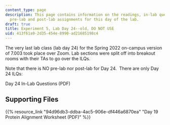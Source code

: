 ```yaml
---
content_type: page
description: This page contains information on the readings, in-lab questions, and
  pre-lab and post-lab assignments for this day of the lab.
draft: true
title: Experiment 5, Lab Day 24--old, DO NOT USE
uid: 413f61a9-2d35-454e-8990-ad21685198c4
---
```

The very last lab class (lab day 24) for the Spring 2022 on-campus version of 7.003 took place over Zoom. Lab sections were split off into breakout rooms with their TAs to go over the ILQs.

Note that there is NO pre-lab nor post-lab for Day 24.  There are only Day 24 ILQs:

Day 24 In-Lab Questions (PDF)

## Supporting Files

{{% resource_link "94d96db3-ddba-4ac5-906e-df446a6870ea" "Day 19 Protein Alignment Worksheet (PDF)" %}}